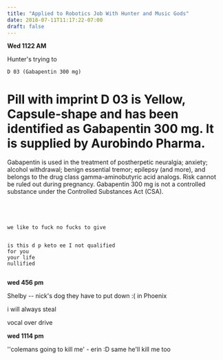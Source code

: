 ```yaml
---
title: "Applied to Robotics Job With Hunter and Music Gods"
date: 2018-07-11T11:17:22-07:00
draft: false
---
```


**Wed 1122 AM**


Hunter's trying to

```
D 03 (Gabapentin 300 mg)
```

# Pill with imprint D 03 is Yellow, Capsule-shape and has been identified as Gabapentin 300 mg. It is supplied by Aurobindo Pharma.

Gabapentin is used in the treatment of postherpetic neuralgia; anxiety; alcohol withdrawal; benign essential tremor; epilepsy (and more), and belongs to the drug class gamma-aminobutyric acid analogs. Risk cannot be ruled out during pregnancy. Gabapentin 300 mg is not a controlled substance under the Controlled Substances Act (CSA).

```

```


#

```

we like to fuck no fucks to give


is this d p keto ee I not qualified
for you
your life
nullified


```


**wed 456 pm**


Shelby -- nick's dog they have to put down :( in Phoenix



  i will always steal




vocal over drive

**wed 1114 pm**

''colemans going to kill me' - erin :D same he'll kill me too 

